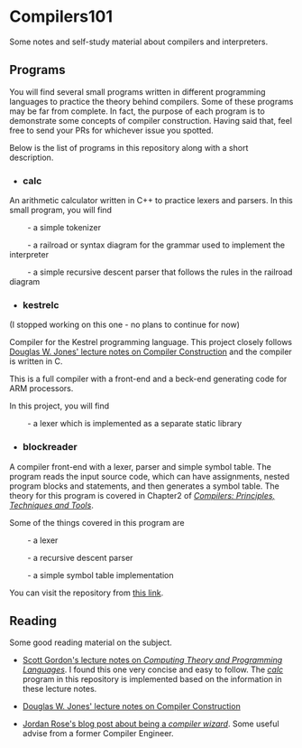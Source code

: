 # Compilers101
Some notes and self-study material about compilers and interpreters.

## Programs
You will find several small programs written in different programming languages to practice the theory behind compilers. Some of these programs may be far from complete. In fact, the purpose of each program is to demonstrate some concepts of compiler construction. Having said that, feel free to send your PRs for whichever issue you spotted.

Below is the list of programs in this repository along with a short description.

* ### calc
An arithmetic calculator written in C++ to practice lexers and parsers. In this small program, you will find

&ensp;&ensp;&ensp;&ensp; - a simple tokenizer 

&ensp;&ensp;&ensp;&ensp; - a railroad or syntax diagram for the grammar used to implement the interpreter

&ensp;&ensp;&ensp;&ensp; - a simple recursive descent parser that follows the rules in the railroad diagram

* ### kestrelc
(I stopped working on this one - no plans to continue for now)

Compiler for the Kestrel programming language. This project closely follows [Douglas W. Jones' lecture notes on Compiler Construction](http://homepage.divms.uiowa.edu/~jones/compiler/) and the compiler is written in C.

This is a full compiler with a front-end and a beck-end generating code for ARM processors. 

In this project, you will find

&ensp;&ensp;&ensp;&ensp; - a lexer which is implemented as a separate static library

* ### blockreader
A compiler front-end with a lexer, parser and simple symbol table. The program reads the input source code, which can have assignments, nested program blocks and statements, and then generates a symbol table. The theory for this program is covered in Chapter2 of [_Compilers: Principles, Techniques and Tools_](https://en.wikipedia.org/wiki/Compilers:_Principles,_Techniques,_and_Tools).

Some of the things covered in this program are

&ensp;&ensp;&ensp;&ensp; - a lexer

&ensp;&ensp;&ensp;&ensp; - a recursive descent parser

&ensp;&ensp;&ensp;&ensp; - a simple symbol table implementation

You can visit the repository from [this link](https://github.com/fnoyanisi/blockreader).

## Reading
Some good reading material on the subject. 

* [Scott Gordon's lecture notes on _Computing Theory and Programming Languages_](https://athena.ecs.csus.edu/~gordonvs/135/resources/). I found this one very concise and easy to follow. The [_calc_](https://github.com/fnoyanisi/Compilers101/tree/master/calc) program in this repository is implemented based on the information in these lecture notes.

* [Douglas W. Jones' lecture notes on Compiler Construction](http://homepage.divms.uiowa.edu/~jones/compiler/)

* [Jordan Rose's blog post about being a _compiler wizard_](http://belkadan.com/blog/2016/05/So-You-Want-To-Be-A-Compiler-Wizard/). Some useful advise from a former Compiler Engineer. 
